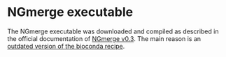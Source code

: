 # NGmerge executable

The NGmerge executable was downloaded and compiled as described in the official documentation of [NGmerge v0.3](https://github.com/jsh58/NGmerge/releases/tag/v0.3). The main reason is an [outdated version of the bioconda recipe](https://github.com/jsh58/NGmerge/issues/20).